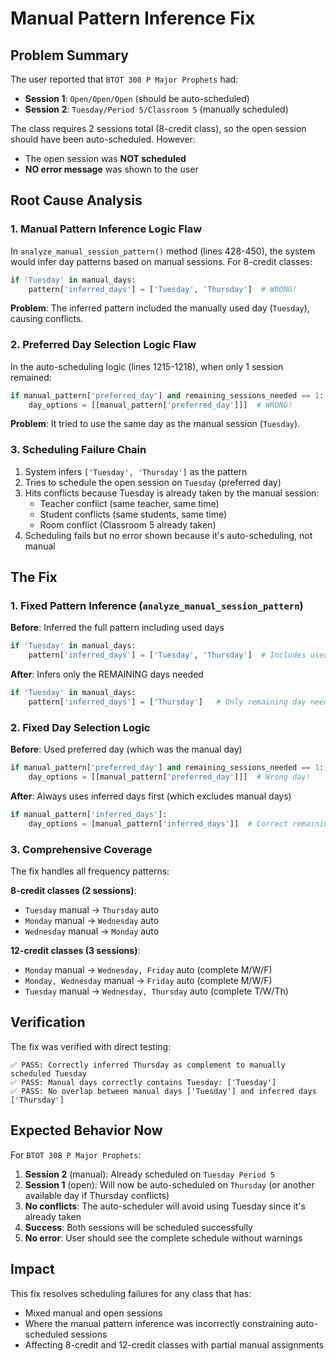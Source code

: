 # Manual Pattern Inference Fix

## Problem Summary

The user reported that `BTOT 308 P Major Prophets` had:
- **Session 1**: `Open/Open/Open` (should be auto-scheduled)  
- **Session 2**: `Tuesday/Period 5/Classroom 5` (manually scheduled)

The class requires 2 sessions total (8-credit class), so the open session should have been auto-scheduled. However:
- The open session was **NOT scheduled**
- **NO error message** was shown to the user

## Root Cause Analysis

### 1. Manual Pattern Inference Logic Flaw

In `analyze_manual_session_pattern()` method (lines 428-450), the system would infer day patterns based on manual sessions. For 8-credit classes:

```python
if 'Tuesday' in manual_days:
    pattern['inferred_days'] = ['Tuesday', 'Thursday']  # WRONG!
```

**Problem**: The inferred pattern included the manually used day (`Tuesday`), causing conflicts.

### 2. Preferred Day Selection Logic Flaw  

In the auto-scheduling logic (lines 1215-1218), when only 1 session remained:

```python  
if manual_pattern['preferred_day'] and remaining_sessions_needed == 1:
    day_options = [[manual_pattern['preferred_day']]]  # WRONG!
```

**Problem**: It tried to use the same day as the manual session (`Tuesday`).

### 3. Scheduling Failure Chain

1. System infers `['Tuesday', 'Thursday']` as the pattern
2. Tries to schedule the open session on `Tuesday` (preferred day)
3. Hits conflicts because Tuesday is already taken by the manual session:
   - Teacher conflict (same teacher, same time)
   - Student conflicts (same students, same time) 
   - Room conflict (Classroom 5 already taken)
4. Scheduling fails but no error shown because it's auto-scheduling, not manual

## The Fix

### 1. Fixed Pattern Inference (`analyze_manual_session_pattern`)

**Before**: Inferred the full pattern including used days
```python
if 'Tuesday' in manual_days:
    pattern['inferred_days'] = ['Tuesday', 'Thursday']  # Includes used day!
```

**After**: Infers only the REMAINING days needed
```python  
if 'Tuesday' in manual_days:
    pattern['inferred_days'] = ['Thursday']   # Only remaining day needed
```

### 2. Fixed Day Selection Logic

**Before**: Used preferred day (which was the manual day)
```python
if manual_pattern['preferred_day'] and remaining_sessions_needed == 1:
    day_options = [[manual_pattern['preferred_day']]]  # Wrong day!
```

**After**: Always uses inferred days first (which excludes manual days)
```python
if manual_pattern['inferred_days']:
    day_options = [manual_pattern['inferred_days']]  # Correct remaining days
```

### 3. Comprehensive Coverage

The fix handles all frequency patterns:

**8-credit classes (2 sessions)**:
- `Tuesday` manual → `Thursday` auto  
- `Monday` manual → `Wednesday` auto
- `Wednesday` manual → `Monday` auto

**12-credit classes (3 sessions)**:
- `Monday` manual → `Wednesday, Friday` auto (complete M/W/F)
- `Monday, Wednesday` manual → `Friday` auto (complete M/W/F)
- `Tuesday` manual → `Wednesday, Thursday` auto (complete T/W/Th)

## Verification

The fix was verified with direct testing:

```
✅ PASS: Correctly inferred Thursday as complement to manually scheduled Tuesday
✅ PASS: Manual days correctly contains Tuesday: ['Tuesday']  
✅ PASS: No overlap between manual days ['Tuesday'] and inferred days ['Thursday']
```

## Expected Behavior Now

For `BTOT 308 P Major Prophets`:
1. **Session 2** (manual): Already scheduled on `Tuesday Period 5`
2. **Session 1** (open): Will now be auto-scheduled on `Thursday` (or another available day if Thursday conflicts)
3. **No conflicts**: The auto-scheduler will avoid using Tuesday since it's already taken
4. **Success**: Both sessions will be scheduled successfully
5. **No error**: User should see the complete schedule without warnings

## Impact

This fix resolves scheduling failures for any class that has:
- Mixed manual and open sessions
- Where the manual pattern inference was incorrectly constraining auto-scheduled sessions
- Affecting 8-credit and 12-credit classes with partial manual assignments